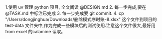 1.使用 uv 管理 python 项目, 全文阅读 @DESIGN.md
2. 每一步完成,要在 @TASK.md 中标注已完成
3. 每一步完成要 git commit.
4. cp
"/Users/dongjinghua/Downloads/删除模式序时账-8.xlsx" 这个文件到项目的 test-data
文件夹中,作为完成一些模块后的测试使用.注意这个文件很大,最好用 from excel 的calamine 读取。
